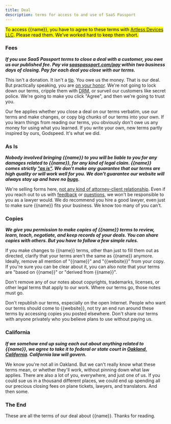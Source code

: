 ```yaml
---
title: Deal
description: terms for access to and use of SaaS Passport
---
```


<mark>To access {{name}}, you have to agree to these terms with [Artless Devices LLC](https://artlessdevices.com/). Please read them. We've worked hard to keep them short.</mark>

### Fees

***If you use SaaS Passport terms to close a deal with a customer, you owe us our published fee. Pay via [saaspassport.com/pay](https://saaspassport.com/pay) within two business days of closing.  Pay for each deal you close with our terms.***

This isn't a donation. It isn't a [tip](https://en.wikipedia.org/wiki/Gratuity). You owe us the money. That is our deal. But practically speaking, you are [on your honor](https://en.wikipedia.org/wiki/Honor_system). We're not going to lock down our terms, cripple them with [DRM](https://en.wikipedia.org/wiki/Digital_rights_management), or surveil our customers like secret police. We're going to make you click "Agree", and then we're going to trust you.

Our fee applies whether you close a deal on our terms verbatim, use our terms and make changes, or copy big chunks of our terms into your own. If you learn things from reading our terms, you obviously don't owe us any money for using what you learned. If you write your own, new terms partly inspired by ours, Godspeed. It's what we did.

### As Is

***Nobody involved bringing {{name}} to you will be liable to you for any damages related to {{name}}, for any kind of legal claim. {{name}} comes strictly ["as is"](https://en.wikipedia.org/wiki/As_is). We don't make any guarantee that our terms are high quality or will work well for you. We don't guarantee our website will always stay up and have no [bugs](https://en.wikipedia.org/wiki/Software_bug).***

We're selling forms here, [not any kind of attorney-client relationship](https://notlegaladvice.law). Even if you reach out to us with [feedback](/contribute) or [questions](/contact), we won't be responsible to you as a lawyer would. We do recommend you hire a good lawyer, even just to make sure {{name}} fits your business. We know too many of you can't.

### Copies

***We give you permission to make copies of {{name}} terms to review, learn, teach, negotiate, and keep records of your deals. You can share copies with others. But you have to follow a few simple rules.***

If you make changes to {{name}} terms, other than just to fill them out as directed, clarify that your terms aren't the same as {{name}} anymore. Ideally, remove all mention of "{{name}}" and "{{website}}" from your copy. If you're sure you can be clear about it, you can also note that your terms are "based on {{name}}" or "derived from {{name}}".

Don't remove any of our notes about copyrights, trademarks, licenses, or other legal terms that apply to our work. Where our terms go, those notes must go.

Don't republish our terms, especially on the open Internet. People who want our terms should come to {{website}}, not try an end run around these terms by accessing copies you posted elsewhere. Don't share our terms with anyone privately who you believe plans to use without paying us.

### California

***If we somehow end up suing each out about anything related to {{name}}, we agree to take it to federal or state court in [Oakland, California](https://en.wikipedia.org/wiki/Oakland,_California). California law will govern.***

We know you're not all in Oakland. But we can't really know what these terms mean, or whether they'll work, without pinning down what law applies. There are also a lot of you, everywhere, and just one of us. If you could sue us in a thousand different places, we could end up spending all our precious closing fees on plane tickets, lawyers, and translators. And then some.

### The End

These are all the terms of our deal about {{name}}.  Thanks for reading.
